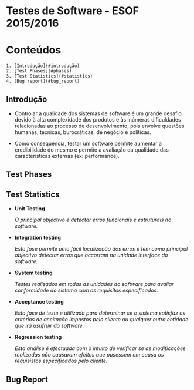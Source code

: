 Testes de Software - ESOF 2015/2016
========

# Conteúdos
    1. [Introdução](#introdução)
    2. [Test Phases](#phases)
    3. [Test Statistics](#statistics)
    4. [Bug report](#bug_report)


## Introdução <a name="introdução"></a>

* Controlar a qualidade dos sistemas de software é um grande desafio devido à alta
complexidade dos produtos e às inúmeras dificuldades relacionadas ao processo de
desenvolvimento, pois envolve questões humanas, técnicas, burocráticas, de negócio e políticas.

* Como consequência, testar um software permite aumentar a credibilidade do
mesmo e permite a avaliação da qualidade das características externas (ex: performance).

## Test Phases  <a name="phases"></a>


## Test Statistics  <a name="statistics"></a>

* **Unit Testing**

    *O principal objectivo é detectar erros funcionais e estruturais no software.*

* **Integration testing**

    *Esta fase permite uma fácil localização dos erros e tem como principal objectivo detectar erros que occorram na unidade interface do software.*

* **System testing**

    *Testes realizados em todas as unidades do software para avaliar conformidade do sistema com os requisitos especificados.*

* **Acceptance testing**

    *Esta fase de teste é utilizada para determinar se o sistema satisfaz os critérios de aceitação impostos pelo cliente ou qualquer outra entidade que irá usufruir do software.*


* **Regression testing**

    *Esta análise é efectuada com o intuito de verificar se as modificações realizadas não causaram efeitos que pusessem em causa os requisistos especificados pelo cliente.*

## Bug Report  <a name="bug_report"></a>

